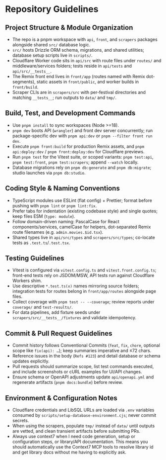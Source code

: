 # Repository Guidelines

## Project Structure & Module Organization

- The repo is a pnpm workspace with `api`, `front`, and `scrapers` packages alongside shared `src/` database logic.
- `src/` hosts Drizzle ORM schema, migrations, and shared utilities; database setup scripts live in `scripts/`.
- Cloudflare Worker code sits in `api/src` with route files under `routes/` and middleware/services folders; tests reside in `api/tests` and `api/src/__tests__`.
- The Remix front end lives in `front/app` (routes named with Remix dot-segments), static assets in `front/public`, and worker builds in `front/build`.
- Scraper CLIs are in `scrapers/src` with per-festival directories and matching `__tests__`; run outputs to `data/` and `tmp/`.

## Build, Test, and Development Commands

- Use `pnpm install` to sync workspaces (Node >=18).
- `pnpm dev` boots API (`wrangler`) and front dev server concurrently; run package-specific dev with `pnpm api:dev` or `pnpm --filter front run dev`.
- Execute `pnpm front:build` for production Remix assets, and `pnpm api:deploy:dev` / `pnpm front:deploy:dev` for Cloudflare previews.
- Run `pnpm test` for the Vitest suite, or scoped variants: `pnpm test:api`, `pnpm test:front`, `pnpm test:scrapers`; append `--watch` locally.
- Database migrations rely on `pnpm db:generate` and `pnpm db:migrate`; studio launches via `pnpm db:studio`.

## Coding Style & Naming Conventions

- TypeScript modules use ESLint (flat config) + Prettier; format before pushing with `pnpm lint` or `pnpm lint:fix`.
- Prefer tabs for indentation (existing codebase style) and single quotes; keep files ESM (`type: module`).
- Follow domain-driven naming: PascalCase for React components/services, camelCase for helpers, dot-separated Remix route filenames (e.g. `admin.movies.$id.tsx`).
- Shared types live in `api/src/types` and `scrapers/src/types`; co-locate tests as `.test.ts`/`.test.tsx`.

## Testing Guidelines

- Vitest is configured via `vitest.config.ts` and `vitest.front.config.ts`; front-end tests rely on JSDOM/MSW, API tests run against Cloudflare Workers shim.
- Use descriptive `*.test.ts(x)` names mirroring source folders; integration tests for routes belong in `front/app/routes` alongside page files.
- Collect coverage with `pnpm test -- --coverage`; review reports under `coverage/` and `test-results/`.
- For data pipelines, add fixture seeds under `scrapers/src/__tests__/fixtures` and validate idempotency.

## Commit & Pull Request Guidelines

- Commit history follows Conventional Commits (`feat`, `fix`, `chore`, optional scope like `fix(api): …`); keep summaries imperative and ≤72 chars.
- Reference issues in the body (`Refs #123`) and detail database or schema updates explicitly.
- Pull requests should summarize scope, list test commands executed, and include screenshots or cURL examples for UI/API changes.
- Ensure schema or OpenAPI adjustments update `api/openapi.yml` and regenerate artifacts (`pnpm docs:bundle`) before review.

## Environment & Configuration Notes

- Cloudflare credentials and LibSQL URLs are loaded via `.env` variables consumed by `scripts/setup-database-environment.cjs`; never commit secrets.
- When using the scrapers, populate `tmp/` instead of `data/` until outputs are vetted, and clean transient artifacts before submitting PRs.
- Always use context7 when I need code generation, setup or configuration steps, or library/API documentation. This means you should automatically use the Context7 MCP tools to resolve library id and get library docs without me having to explicitly ask.
